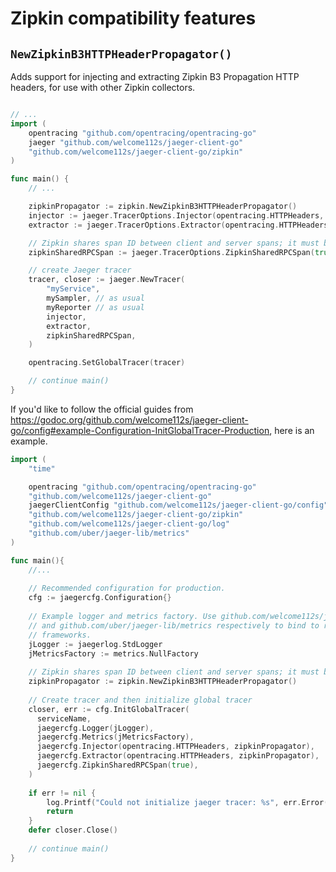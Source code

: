 # Zipkin compatibility features

## `NewZipkinB3HTTPHeaderPropagator()`

Adds support for injecting and extracting Zipkin B3 Propagation HTTP headers,
for use with other Zipkin collectors.

```go

// ...
import (
	opentracing "github.com/opentracing/opentracing-go"
	jaeger "github.com/welcome112s/jaeger-client-go"
	"github.com/welcome112s/jaeger-client-go/zipkin"
)

func main() {
	// ...

	zipkinPropagator := zipkin.NewZipkinB3HTTPHeaderPropagator()
	injector := jaeger.TracerOptions.Injector(opentracing.HTTPHeaders, zipkinPropagator)
	extractor := jaeger.TracerOptions.Extractor(opentracing.HTTPHeaders, zipkinPropagator)

	// Zipkin shares span ID between client and server spans; it must be enabled via the following option.
	zipkinSharedRPCSpan := jaeger.TracerOptions.ZipkinSharedRPCSpan(true)

	// create Jaeger tracer
	tracer, closer := jaeger.NewTracer(
		"myService",
		mySampler, // as usual
		myReporter // as usual
		injector,
		extractor,
		zipkinSharedRPCSpan,
	)

	opentracing.SetGlobalTracer(tracer)

    // continue main()
}
```

If you'd like to follow the official guides from https://godoc.org/github.com/welcome112s/jaeger-client-go/config#example-Configuration-InitGlobalTracer-Production, here is an example.

```go
import (
	"time"

	opentracing "github.com/opentracing/opentracing-go"
	"github.com/welcome112s/jaeger-client-go"
	jaegerClientConfig "github.com/welcome112s/jaeger-client-go/config"
	"github.com/welcome112s/jaeger-client-go/zipkin"
	"github.com/welcome112s/jaeger-client-go/log"
	"github.com/uber/jaeger-lib/metrics"
)

func main(){
	//...
	
	// Recommended configuration for production.
	cfg := jaegercfg.Configuration{}
	
	// Example logger and metrics factory. Use github.com/welcome112s/jaeger-client-go/log
	// and github.com/uber/jaeger-lib/metrics respectively to bind to real logging and metrics
	// frameworks.
	jLogger := jaegerlog.StdLogger
	jMetricsFactory := metrics.NullFactory
	 
	// Zipkin shares span ID between client and server spans; it must be enabled via the following option.
	zipkinPropagator := zipkin.NewZipkinB3HTTPHeaderPropagator()
	 
	// Create tracer and then initialize global tracer
	closer, err := cfg.InitGlobalTracer(
	  serviceName,
	  jaegercfg.Logger(jLogger),
	  jaegercfg.Metrics(jMetricsFactory),
	  jaegercfg.Injector(opentracing.HTTPHeaders, zipkinPropagator),
	  jaegercfg.Extractor(opentracing.HTTPHeaders, zipkinPropagator),
	  jaegercfg.ZipkinSharedRPCSpan(true),
	)
	
	if err != nil {
	    log.Printf("Could not initialize jaeger tracer: %s", err.Error())
	    return
	}
	defer closer.Close()
	
	// continue main()
}

```
